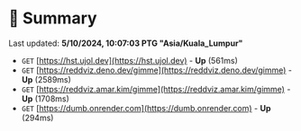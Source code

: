 # 📖 Summary
Last updated: **5/10/2024, 10:07:03 PTG "Asia/Kuala_Lumpur"**

- `GET` [https://hst.ujol.dev](https://hst.ujol.dev) - **Up** (561ms)
- `GET` [https://reddviz.deno.dev/gimme](https://reddviz.deno.dev/gimme) - **Up** (2589ms)
- `GET` [https://reddviz.amar.kim/gimme](https://reddviz.amar.kim/gimme) - **Up** (1708ms)
- `GET` [https://dumb.onrender.com](https://dumb.onrender.com) - **Up** (294ms)
